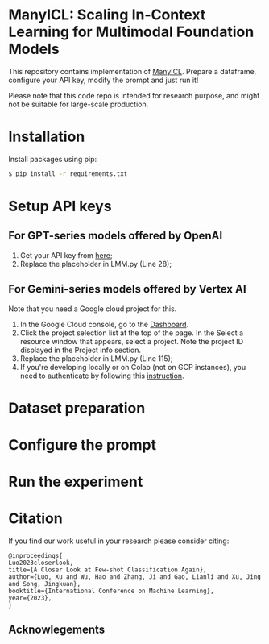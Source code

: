 # ManyICL: Scaling In-Context Learning for Multimodal Foundation Models


This repository contains implementation of [ManyICL](https://arxiv.org/abs/XXX). Prepare a dataframe, configure your API key, modify the prompt and just run it!

Please note that this code repo is intended for research purpose, and might not be suitable for large-scale production.


# Installation
Install packages using pip:
```bash
$ pip install -r requirements.txt
```

# Setup API keys
## For GPT-series models offered by OpenAI
1. Get your API key from [here](https://platform.openai.com/api-keys);
2. Replace the placeholder in LMM.py (Line 28);

## For Gemini-series models offered by Vertex AI
Note that you need a Google cloud project for this. 
1. In the Google Cloud console, go to the [Dashboard](https://console.cloud.google.com/home).
2. Click the project selection list at the top of the page. In the Select a resource window that appears, select a project. Note the project ID displayed in the Project info section.
3. Replace the placeholder in LMM.py (Line 115);
4. If you're developing locally or on Colab (not on GCP instances), you need to authenticate by following this [instruction](https://cloud.google.com/vertex-ai/generative-ai/docs/multimodal/sdk-for-gemini/gemini-sdk-overview-reference#authenticate-vertex-python-sdk).

# Dataset preparation

# Configure the prompt

# Run the experiment

# Citation

If you find our work useful in your research please consider citing:

```
@inproceedings{
Luo2023closerlook,
title={A Closer Look at Few-shot Classification Again},
author={Luo, Xu and Wu, Hao and Zhang, Ji and Gao, Lianli and Xu, Jing and Song, Jingkuan},
booktitle={International Conference on Machine Learning},
year={2023},
}
```

## Acknowlegements
